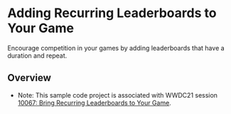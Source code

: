 # Adding Recurring Leaderboards to Your Game

Encourage competition in your games by adding leaderboards that have a duration and repeat.

## Overview

- Note: This sample code project is associated with WWDC21 session [10067: Bring Recurring Leaderboards to Your Game](https://developer.apple.com/wwdc21/10067/).
